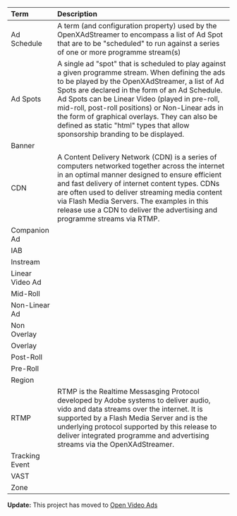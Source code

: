 | **Term** | **Description** |
|:---------|:----------------|
| Ad Schedule | A term (and configuration property) used by the OpenXAdStreamer to encompass a list of Ad Spot that are to be "scheduled" to run against a series of one or more programme stream(s) |
| Ad Spots | A single ad "spot" that is scheduled to play against a given programme stream. When defining the ads to be played by the OpenXAdStreamer, a list of Ad Spots are declared in the form of an Ad Schedule. Ad Spots can be Linear Video (played in pre-roll, mid-roll, post-roll positions) or Non-Linear ads in the form of graphical overlays. They can also be defined as static "html" types that allow sponsorship branding to be displayed. |
| Banner   |                 |
| CDN      | A Content Delivery Network (CDN) is a series of computers networked together across the internet in an optimal manner designed to ensure efficient and fast delivery of internet content types. CDNs are often used to deliver streaming media content via Flash Media Servers. The examples in this release use a CDN to deliver the advertising and programme streams via RTMP. |
| Companion Ad |                 |
| IAB      |                 |
| Instream |                 |
| Linear Video Ad |                 |
| Mid-Roll |                 |
| Non-Linear Ad |                 |
| Non Overlay |                 |
| Overlay  |                 |
| Post-Roll |                 |
| Pre-Roll |                 |
| Region   |                 |
| RTMP     | RTMP is the Realtime Messasging Protocol developed by Adobe systems to deliver audio, vido and data streams over the internet. It is supported by a Flash Media Server and is the underlying protocol supported by this release to deliver integrated programme and advertising streams via the OpenXAdStreamer. |
| Tracking Event |                 |
| VAST     |                 |
| Zone     |                 |

**Update:** This project has moved to [Open Video Ads](http://code.google.com/p/open-video-ads)